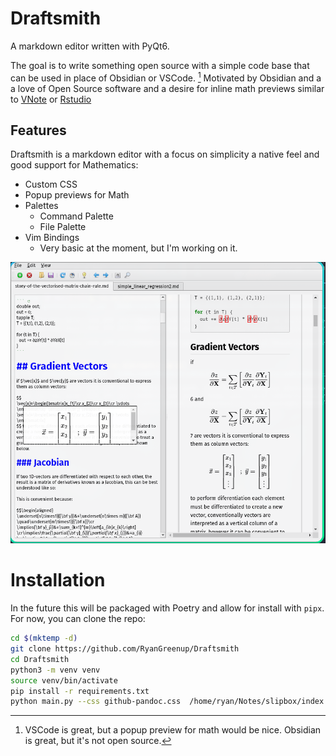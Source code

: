 # Draftsmith

A markdown editor written with PyQt6.

The goal is to write something open source with a simple code base that can be used in place of Obsidian or VSCode. [^1] Motivated by Obsidian and a a love of Open Source software and a desire for inline math previews similar to [VNote](https://github.com/vnotex/vnote) or [Rstudio](https://github.com/rstudio/rstudio)

## Features

Draftsmith is a markdown editor with a focus on simplicity a native feel and good support for Mathematics:

- Custom CSS
- Popup previews for Math
- Palettes
  - Command Palette
  - File Palette
- Vim Bindings
  - Very basic at the moment, but I'm working on it.

![](./screenshot.png)

[^1]: VSCode is great, but a popup preview for math would be nice. Obsidian is great, but it's not open source.

# Installation

In the future this will be packaged with Poetry and allow for install with `pipx`. For now, you can clone the repo:

```bash
cd $(mktemp -d)
git clone https://github.com/RyanGreenup/Draftsmith
cd Draftsmith
python3 -m venv venv
source venv/bin/activate
pip install -r requirements.txt
python main.py --css github-pandoc.css  /home/ryan/Notes/slipbox/index.md --dir ~/Notes/
```

